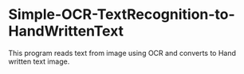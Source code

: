 # Simple-OCR-TextRecognition-to-HandWrittenText
 This program reads text from image using OCR and converts to Hand written text image.
